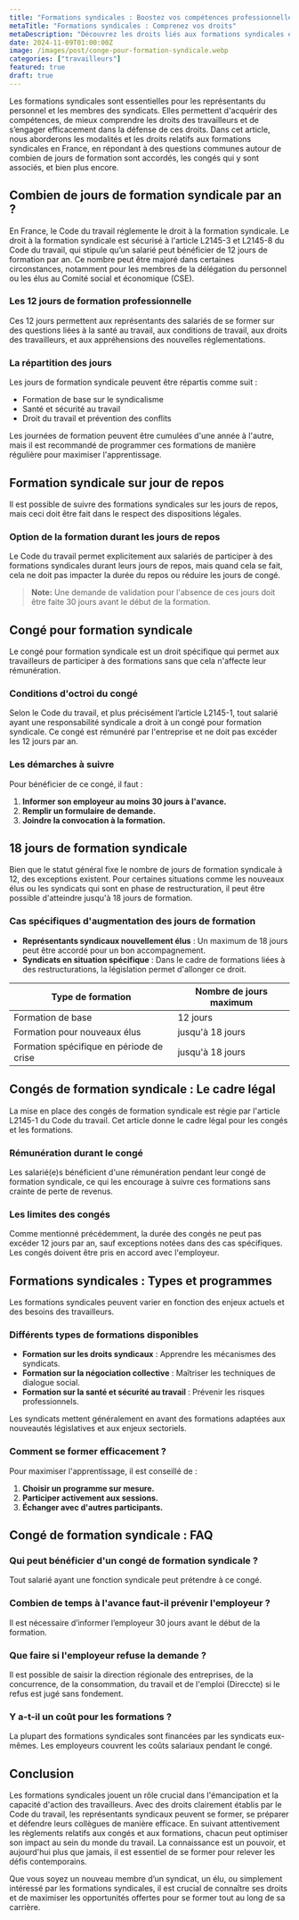 ```yaml
---
title: "Formations syndicales : Boostez vos compétences professionnelles"
metaTitle: "Formations syndicales : Comprenez vos droits"
metaDescription: "Découvrez les droits liés aux formations syndicales et comment optimiser votre temps de formation."
date: 2024-11-09T01:00:00Z
image: /images/post/conge-pour-formation-syndicale.webp
categories: ["travailleurs"]
featured: true
draft: true
---
```


Les formations syndicales sont essentielles pour les représentants du personnel et les membres des syndicats. Elles permettent d'acquérir des compétences, de mieux comprendre les droits des travailleurs et de s’engager efficacement dans la défense de ces droits. Dans cet article, nous aborderons les modalités et les droits relatifs aux formations syndicales en France, en répondant à des questions communes autour de combien de jours de formation sont accordés, les congés qui y sont associés, et bien plus encore.

## Combien de jours de formation syndicale par an ?

En France, le Code du travail réglemente le droit à la formation syndicale. Le droit à la formation syndicale est sécurisé à l'article L2145-3 et L2145-8 du Code du travail, qui stipule qu’un salarié peut bénéficier de 12 jours de formation par an. Ce nombre peut être majoré dans certaines circonstances, notamment pour les membres de la délégation du personnel ou les élus au Comité social et économique (CSE).

### Les 12 jours de formation professionnelle

Ces 12 jours permettent aux représentants des salariés de se former sur des questions liées à la santé au travail, aux conditions de travail, aux droits des travailleurs, et aux appréhensions des nouvelles réglementations.

### La répartition des jours

Les jours de formation syndicale peuvent être répartis comme suit :
- Formation de base sur le syndicalisme
- Santé et sécurité au travail
- Droit du travail et prévention des conflits

Les journées de formation peuvent être cumulées d'une année à l'autre, mais il est recommandé de programmer ces formations de manière régulière pour maximiser l'apprentissage.

## Formation syndicale sur jour de repos

Il est possible de suivre des formations syndicales sur les jours de repos, mais ceci doit être fait dans le respect des dispositions légales.

### Option de la formation durant les jours de repos

Le Code du travail permet explicitement aux salariés de participer à des formations syndicales durant leurs jours de repos, mais quand cela se fait, cela ne doit pas impacter la durée du repos ou réduire les jours de congé.

> **Note:** Une demande de validation pour l'absence de ces jours doit être faite 30 jours avant le début de la formation.

## Congé pour formation syndicale

Le congé pour formation syndicale est un droit spécifique qui permet aux travailleurs de participer à des formations sans que cela n'affecte leur rémunération.

### Conditions d'octroi du congé

Selon le Code du travail, et plus précisément l’article L2145-1, tout salarié ayant une responsabilité syndicale a droit à un congé pour formation syndicale. Ce congé est rémunéré par l'entreprise et ne doit pas excéder les 12 jours par an.

### Les démarches à suivre

Pour bénéficier de ce congé, il faut :
1. **Informer son employeur au moins 30 jours à l'avance.**
2. **Remplir un formulaire de demande.**
3. **Joindre la convocation à la formation.**

## 18 jours de formation syndicale

Bien que le statut général fixe le nombre de jours de formation syndicale à 12, des exceptions existent. Pour certaines situations comme les nouveaux élus ou les syndicats qui sont en phase de restructuration, il peut être possible d'atteindre jusqu'à 18 jours de formation.

### Cas spécifiques d'augmentation des jours de formation

- **Représentants syndicaux nouvellement élus** : Un maximum de 18 jours peut être accordé pour un bon accompagnement.
- **Syndicats en situation spécifique** : Dans le cadre de formations liées à des restructurations, la législation permet d'allonger ce droit.

| Type de formation       | Nombre de jours maximum |
|------------------------|-------------------------|
| Formation de base      | 12 jours                |
| Formation pour nouveaux élus | jusqu'à 18 jours  |
| Formation spécifique en période de crise | jusqu'à 18 jours |

## Congés de formation syndicale : Le cadre légal

La mise en place des congés de formation syndicale est régie par l'article L2145-1 du Code du travail. Cet article donne le cadre légal pour les congés et les formations.

### Rémunération durant le congé

Les salarié(e)s bénéficient d'une rémunération pendant leur congé de formation syndicale, ce qui les encourage à suivre ces formations sans crainte de perte de revenus.

### Les limites des congés

Comme mentionné précédemment, la durée des congés ne peut pas excéder 12 jours par an, sauf exceptions notées dans des cas spécifiques. Les congés doivent être pris en accord avec l'employeur.

## Formations syndicales : Types et programmes

Les formations syndicales peuvent varier en fonction des enjeux actuels et des besoins des travailleurs.

### Différents types de formations disponibles

- **Formation sur les droits syndicaux** : Apprendre les mécanismes des syndicats.
- **Formation sur la négociation collective** : Maîtriser les techniques de dialogue social.
- **Formation sur la santé et sécurité au travail** : Prévenir les risques professionnels.
  
Les syndicats mettent généralement en avant des formations adaptées aux nouveautés législatives et aux enjeux sectoriels.

### Comment se former efficacement ?

Pour maximiser l'apprentissage, il est conseillé de :
1. **Choisir un programme sur mesure.**
2. **Participer activement aux sessions.**
3. **Échanger avec d'autres participants.**

## Congé de formation syndicale : FAQ

### Qui peut bénéficier d'un congé de formation syndicale ?

Tout salarié ayant une fonction syndicale peut prétendre à ce congé.

### Combien de temps à l'avance faut-il prévenir l'employeur ?

Il est nécessaire d’informer l’employeur 30 jours avant le début de la formation.

### Que faire si l'employeur refuse la demande ?

Il est possible de saisir la direction régionale des entreprises, de la concurrence, de la consommation, du travail et de l'emploi (Direccte) si le refus est jugé sans fondement.

### Y a-t-il un coût pour les formations ?

La plupart des formations syndicales sont financées par les syndicats eux-mêmes. Les employeurs couvrent les coûts salariaux pendant le congé.

## Conclusion

Les formations syndicales jouent un rôle crucial dans l'émancipation et la capacité d'action des travailleurs. Avec des droits clairement établis par le Code du travail, les représentants syndicaux peuvent se former, se préparer et défendre leurs collègues de manière efficace. En suivant attentivement les règlements relatifs aux congés et aux formations, chacun peut optimiser son impact au sein du monde du travail. La connaissance est un pouvoir, et aujourd'hui plus que jamais, il est essentiel de se former pour relever les défis contemporains.

Que vous soyez un nouveau membre d’un syndicat, un élu, ou simplement intéressé par les formations syndicales, il est crucial de connaître ses droits et de maximiser les opportunités offertes pour se former tout au long de sa carrière.
